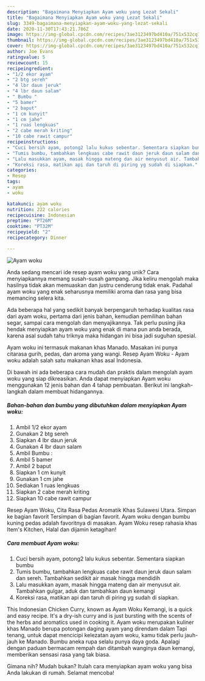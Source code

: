 ```yaml
---
description: "Bagaimana Menyiapkan Ayam woku yang Lezat Sekali"
title: "Bagaimana Menyiapkan Ayam woku yang Lezat Sekali"
slug: 3349-bagaimana-menyiapkan-ayam-woku-yang-lezat-sekali
date: 2020-11-30T17:43:21.786Z
image: https://img-global.cpcdn.com/recipes/3ae3123497bd410a/751x532cq70/ayam-woku-foto-resep-utama.jpg
thumbnail: https://img-global.cpcdn.com/recipes/3ae3123497bd410a/751x532cq70/ayam-woku-foto-resep-utama.jpg
cover: https://img-global.cpcdn.com/recipes/3ae3123497bd410a/751x532cq70/ayam-woku-foto-resep-utama.jpg
author: Joe Evans
ratingvalue: 5
reviewcount: 15
recipeingredient:
- "1/2 ekor ayam"
- "2 btg sereh"
- "4 lbr daun jeruk"
- "4 lbr daun salam"
- " Bumbu "
- "5 bamer"
- "2 baput"
- "1 cm kunyit"
- "1 cm jahe"
- "1 ruas lengkuas"
- "2 cabe merah kriting"
- "10 cabe rawit campur"
recipeinstructions:
- "Cuci bersih ayam, potong2 lalu kukus sebentar. Sementara siapkan bumbu"
- "Tumis bumbu, tambahkan lengkuas cabe rawit daun jeruk daun salam dan sereh. Tambahkan sedikit air masak hingga mendidih"
- "Lalu masukkan ayam, masak hingga mateng dan air menyusut air. Tambahkan gulgar, aduk dan tambahkan daun kemangi"
- "Koreksi rasa, matikan api dan taruh di piring yg sudah di siapkan."
categories:
- Resep
tags:
- ayam
- woku

katakunci: ayam woku 
nutrition: 222 calories
recipecuisine: Indonesian
preptime: "PT26M"
cooktime: "PT32M"
recipeyield: "2"
recipecategory: Dinner

---
```



![Ayam woku](https://img-global.cpcdn.com/recipes/3ae3123497bd410a/751x532cq70/ayam-woku-foto-resep-utama.jpg)

Anda sedang mencari ide resep ayam woku yang unik? Cara menyiapkannya memang susah-susah gampang. Jika keliru mengolah maka hasilnya tidak akan memuaskan dan justru cenderung tidak enak. Padahal ayam woku yang enak seharusnya memiliki aroma dan rasa yang bisa memancing selera kita.

Ada beberapa hal yang sedikit banyak berpengaruh terhadap kualitas rasa dari ayam woku, pertama dari jenis bahan, kemudian pemilihan bahan segar, sampai cara mengolah dan menyajikannya. Tak perlu pusing jika hendak menyiapkan ayam woku yang enak di mana pun anda berada, karena asal sudah tahu triknya maka hidangan ini bisa jadi suguhan spesial.

Ayam woku ini termasuk makanan khas Manado. Masakan ini punya citarasa gurih, pedas, dan aroma yang wangi. Resep Ayam Woku - Ayam woku adalah salah satu makanan khas asal Indonesia.


Di bawah ini ada beberapa cara mudah dan praktis dalam mengolah ayam woku yang siap dikreasikan. Anda dapat menyiapkan Ayam woku menggunakan 12 jenis bahan dan 4 tahap pembuatan. Berikut ini langkah-langkah dalam membuat hidangannya.

<!--inarticleads1-->

##### Bahan-bahan dan bumbu yang dibutuhkan dalam menyiapkan Ayam woku:

1. Ambil 1/2 ekor ayam
1. Gunakan 2 btg sereh
1. Siapkan 4 lbr daun jeruk
1. Gunakan 4 lbr daun salam
1. Ambil  Bumbu :
1. Ambil 5 bamer
1. Ambil 2 baput
1. Siapkan 1 cm kunyit
1. Gunakan 1 cm jahe
1. Sediakan 1 ruas lengkuas
1. Siapkan 2 cabe merah kriting
1. Siapkan 10 cabe rawit campur


Resep Ayam Woku, Cita Rasa Pedas Aromatik Khas Sulawesi Utara. Simpan ke bagian favorit Tersimpan di bagian favorit. Ayam woku dengan bumbu kuning pedas adalah favoritnya di masakan. Ayam Woku resep rahasia khas Item&#39;s Kitchen, Halal dan dijamin ketagihan! 

<!--inarticleads2-->

##### Cara membuat Ayam woku:

1. Cuci bersih ayam, potong2 lalu kukus sebentar. Sementara siapkan bumbu
1. Tumis bumbu, tambahkan lengkuas cabe rawit daun jeruk daun salam dan sereh. Tambahkan sedikit air masak hingga mendidih
1. Lalu masukkan ayam, masak hingga mateng dan air menyusut air. Tambahkan gulgar, aduk dan tambahkan daun kemangi
1. Koreksi rasa, matikan api dan taruh di piring yg sudah di siapkan.


This Indonesian Chicken Curry, known as Ayam Woku Kemangi, is a quick and easy recipe. It&#39;s a dry-ish curry and is just bursting with the scents of the herbs and aromatics used in cooking it. Ayam woku merupakan kuliner khas Manado berupa potongan daging ayam yang direndam dalam Tapi tenang, untuk dapat mencicipi kelezatan ayam woku, kamu tidak perlu jauh-jauh ke Manado. Bumbu aneka rupa selalu punya daya goda. Apalagi dengan paduan bermacam rempah dan ditambah wanginya daun kemangi, memberikan sensasi rasa yang tak biasa. 

Gimana nih? Mudah bukan? Itulah cara menyiapkan ayam woku yang bisa Anda lakukan di rumah. Selamat mencoba!
